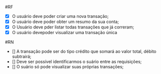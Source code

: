#RF

- [x] O usuário deve poder criar uma nova transação;
- [x] O usuário deve poder obter um resumo da sua conta;
- [x] O Usuário deve pder listar todas transações que já correram;
- [x] O usuário devepoder visualizar uma transação única

#RN

- [] A transação pode ser do tipo crédito que somará ao valor total, débito subtrairá;
- [] Deve ser possível identificarmos o suário entre as requisições;
- [] O suário só pode visualizar suas próprias transações;
